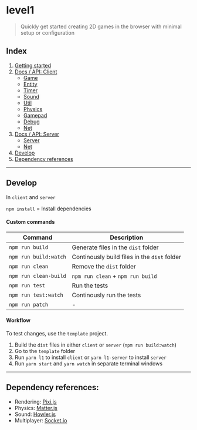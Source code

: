 # level1

> Quickly get started creating 2D games in the browser with minimal setup or configuration

## Index

1. [Getting started](docs/getting-started.md#getting-started)
1. [Docs / API: Client](docs/api-client.md)
    - [Game](docs/api-client.md#game)
    - [Entity](docs/api-client.md#entity)
    - [Timer](docs/api-client.md#timer)
    - [Sound](docs/api-client.md#sound)
    - [Util](docs/api-client.md#util)
    - [Physics](docs/api-client.md#physics)
    - [Gamepad](docs/api-client.md#gamepad)
    - [Debug](docs/api-client.md#debug)
    - [Net](docs/api-client.md#net)
1. [Docs / API: Server](docs/api-server.md)
    - [Server](docs/api-server.md#server)
    - [Net](docs/api-server.md#net)
1. [Develop](https://github.com/sajmoni/level1#develop)
1. [Dependency references](https://github.com/sajmoni/level1#dependency-references)

---

## Develop

In `client` and `server`

`npm install` = Install dependencies

#### Custom commands

Command | Description
------- | -----------
`npm run build` | Generate files in the `dist` folder
`npm run build:watch` | Continously build files in the `dist` folder
`npm run clean` | Remove the `dist` folder
`npm run clean-build` | `npm run clean` + `npm run build`
`npm run test` | Run the tests
`npm run test:watch` | Continously run the tests
`npm run patch` | -

#### Workflow

To test changes, use the `template` project.

1. Build the `dist` files in either `client` or `server` (`npm run build:watch`)
1. Go to the `template` folder
1. Run `yarn l1` to install `client` or `yarn l1-server` to install `server`
1. Run `yarn start` and `yarn watch` in separate terminal windows

---

## Dependency references:

 - Rendering: [Pixi.js](https://github.com/pixijs/pixi.js)
 - Physics: [Matter.js](https://github.com/liabru/matter-js)
 - Sound: [Howler.js](https://github.com/goldfire/howler.js)
 - Multiplayer: [Socket.io](https://github.com/socketio/socket.io)
 